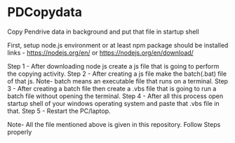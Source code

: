 # PDCopydata
Copy Pendrive data in background and put that file in startup shell

First, setup node.js environment or at least npm package should be installed 
links -
https://nodejs.org/en/
or
https://nodejs.org/en/download/

Step 1 -  After downloading node js create a js file that is going to perform the copying activity.
Step 2 - After creating a js file make the batch(.bat) file of that js.
Note- batch means an executable file that runs on a terminal.
Step 3 - After creating a batch file then create a .vbs file that is going to run a batch file without opening the terminal. 
Step 4 - After all this process open startup shell of your windows operating system and paste that .vbs file in that.
Step 5 - Restart the PC/laptop. 

Note- All the file mentioned above is given in this repository.
Follow Steps properly
